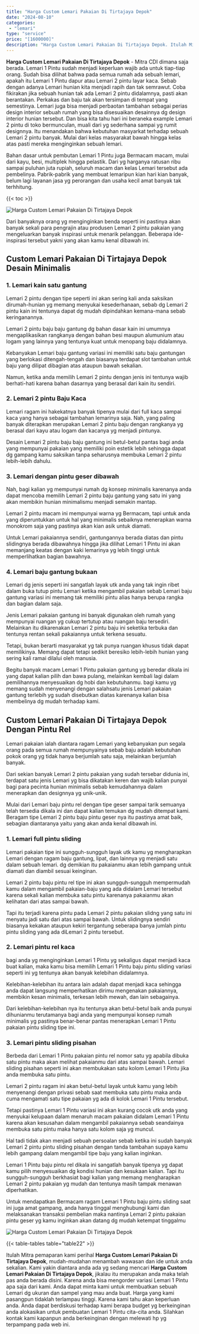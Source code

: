 ```yaml
---
title: "Harga Custom Lemari Pakaian Di Tirtajaya Depok"
date: "2024-08-10"
categories:
 - "lemari"
type: "service"
price: "[1600000]"
description: "Harga Custom Lemari Pakaian Di Tirtajaya Depok. Itulah Mitra pemaparan kami perihal **Harga Custom Lemari Pakaian Di Tirtajaya Depok**, mudah-mudahan menamba..."
---
```


**Harga Custom Lemari Pakaian Di Tirtajaya Depok** - Mitra CDI dimana saja berada. Lemari 1 Pintu sudah menjadi keperluan wajib ada untuk tiap-tiap orang. Sudah bisa dilihat bahwa pada semua rumah ada sebuah lemari, apakah itu Lemari 1 Pintu dapur atau Lemari 2 pintu layar kaca. Sebab dengan adanya Lemari hunian kita menjadi rapih dan tak semrawut. Coba fikirakan jika sebuah hunian tak ada Lemari 2 pintu didalamnya, pasti akan berantakan. Perkakas dan baju tak akan tersimpan di tempat yang semestinya. Lemari juga bisa menjadi perbaotan tambahan sebagai perias design interior sebuah rumah yang bisa disesuaikan desainnya dg design interior hunian tersebut. Dan bisa kita tahu hari ini beraneka example Lemari 2 pintu di toko bermunculan, muali dari yg sederhana sampai yg rumit designnya. Itu menandakan bahwa kebutuhan masyarkat terhadap sebuah Lemari 2 pintu banyak. Mulai dari kelas masyarakat bawah hingga kelas atas pasti mereka menginginkan sebuah lemari.

Bahan dasar untuk pembutan Lemari 1 Pintu juga Bermacam macam, mulai dari kayu, besi, multiplek hingga pelastik. Dari yg harganya ratusan ribu sampai puluhan juta rupiah, seluruh macam dan kelas Lemari tersebut ada pembelinya. Pabrik-pabrik yang membuat lemaripun kian hari kian banyak, belum lagi layanan jasa yg perorangan dan usaha kecil amat banyak tak terhhitung.

{{< toc >}}

![Harga Custom Lemari Pakaian Di Tirtajaya Depok](/images/mebel/dipan-anak-014.jpg)

Dari banyaknya orang yg menginginkan benda seperti ini pastinya akan banyak sekali para pengrajin atau produsen Lemari 2 pintu pakaian yang mengeluarkan banyak inspirasi untuk menarik pelanggan. Beberapa ide-inspirasi tersebut yakni yang akan kamu kenal dibawah ini.

## Custom Lemari Pakaian Di Tirtajaya Depok Desain Minimalis

### 1\. Lemari kain satu gantung

Lemari 2 pintu dengan tipe seperti ini akan sering kali anda saksikan dirumah-hunian yg memang menyukai kesederhanaan, sebab dg Lemari 2 pintu kain ini tentunya dapat dg mudah dipindahkan kemana-mana sebab keringanannya.

Lemari 2 pintu baju baju gantung dg bahan dasar kain ini umumnya mengaplikasikan rangkanya dengan bahan besi maupun alumunium atau logam yang lainnya yang tentunya kuat untuk menopang baju didalamnya.

Kebanyakan Lemari baju gantung variasi ini memiliki satu baju gantungan yang berlokasi ditengah-tengah dan biasanya terdapat slot tambahan untuk baju yang dilipat dibagian atas ataupun bawah sekalian.

Namun, ketika anda memilih Lemari 2 pintu dengan jenis ini tentunya wajib berhati-hati karena bahan dasarnya yang berasal dari kain itu sendiri.

### 2\. Lemari 2 pintu Baju Kaca

Lemari ragam ini hakekatnya banyak tipenya mulai dari full kaca sampai kaca yang hanya sebagai tambahan lemarinya saja. Nah, yang paling banyak diterapkan merupakan Lemari 2 pintu baju dengan rangkanya yg berasal dari kayu atau logam dan kacanya yg menjadi pintunya.

Desain Lemari 2 pintu baju baju gantung ini betul-betul pantas bagi anda yang mempunyai pakaian yang memiliki poin estetik lebih sehingga dapat dg gampang kamu saksikan tanpa seharusnya membuka Lemari 2 pintu lebih-lebih dahulu.

### 3\. Lemari dengan pintu geser dibawah

Nah, bagi kalian yg mempunyai rumah dg konsep minimalis karenanya anda dapat mencoba memilih Lemari 2 pintu baju gantung yang satu ini yang akan membikin hunian minimalismu menjadi semakin mantap.

Lemari 2 pintu macam ini mempunyai warna yg Bermacam, tapi untuk anda yang diperuntukkan untuk hal yang minimalis sebaiknya menerapkan warna monokrom saja yang pastinya akan kian asik untuk diamati.

Untuk Lemari pakaiannya sendiri, gantungannya berada diatas dan pintu slidingnya berada dibawahnya hingga jika dilihat Lemari 1 Pintu ini akan memanjang keatas dengan kaki lemarinya yg lebih tinggi untuk memperlihatkan bagian bawahnya.

### 4\. Lemari baju gantung bukaan

Lemari dg jenis seperti ini sangatlah layak utk anda yang tak ingin ribet dalam buka tutup pintu Lemari ketika mengambil pakaian sebab Lemari baju gantung variasi ini memang tak memiliki pintu alias hanya berupa rangka dan bagian dalam saja.

Jenis Lemari pakaian gantung ini banyak digunakan oleh rumah yang mempunyai ruangan yg cukup tertutup atau ruangan baju tersediri. Melainkan itu dikarenakan Lemari 2 pintu baju ini seketika terbuka dan tentunya rentan sekali pakaiannya untuk terkena sesuatu.

Tetapi, bukan berarti masyarakat yg tak punya ruangan khusus tidak dapat memilikinya. Memang dapat tetapi sedikit beresiko lebih-lebih hunian yang sering kali ramai dilalui oleh manusia.

Begitu banyak macam Lemari 1 Pintu pakaian gantung yg beredar dikala ini yang dapat kalian pilih dan bawa pulang, melainkan kembali lagi dalam pemilihannya menyesuaikan dg hobi dan kebutuhanmu. bagi kamu yg memang sudah menyenangi dengan salahsatu jenis Lemari pakaian gantung terlebih yg sudah disebutkan diatas karenanya kalian bisa membelinya dg mudah terhadap kami.

## Custom Lemari Pakaian Di Tirtajaya Depok Dengan Pintu Rel

Lemari pakaian ialah diantara ragam Lemari yang kebanyakan pun segala orang pada semua rumah mempunyainya sebab baju adalah kebutuhan pokok orang yg tidak hanya berjumlah satu saja, melainkan berjumlah banyak.

Dari sekian banyak Lemari 2 pintu pakaian yang sudah tersebar didunia ini, terdapat satu jenis Lemari yg bisa dikatakan keren dan wajib kalian punyai bagi para pecinta hunian minimalis sebab kemudahannya dalam menerapkan dan designnya yg unik-unik.

Mulai dari Lemari baju pintu rel dengan tipe geser sampai tarik semuanya telah tersedia dikala ini dan dapat kalian temukan dg mudah ditempat kami. Beragam tipe Lemari 2 pintu baju pintu geser nya itu pastinya amat baik, sebagian diantaranya yaitu yang akan anda kenal dibawah ini.

### 1\. Lemari full pintu sliding

Lemari pakaian tipe ini sungguh-sungguh layak utk kamu yg mengharapkan Lemari dengan ragam baju gantung, lipat, dan lainnya yg menjadi satu dalam sebuah lemari. dg demikian itu pakaianmu akan lebih gampang untuk diamati dan diambil sesuai keinginan.

Lemari 2 pintu baju pintu rel tipe ini akan sungguh-sungguh mempermudah kamu dalam mengambil pakaian-baju yang ada didalam Lemari tersebut karena sekali kalian membuka satu pintu karenanya pakaianmu akan kelihatan dari atas sampai bawah.

Tapi itu terjadi karena pintu pada Lemari 2 pintu pakaian slidng yang satu ini menyatu jadi satu dari atas sampai bawah. Untuk slidingnya sendiri biasanya kekakan ataupun kekiri tergantung seberapa banya jumlah pintu pintu sliding yang ada diLemari 2 pintu tersebut.

### 2\. Lemari pintu rel kaca

bagi anda yg menginginkan Lemari 1 Pintu yg sekaligus dapat menjadi kaca buat kalian, maka kamu bisa memilih Lemari 1 Pintu baju pintu sliding variasi seperti ini yg tentunya akan banyak kelebihan didalamnya.

Kelebihan-kelebihan itu antara lain adalah dapat menjadi kaca sehingga anda dapat langsung memperhatikan dirimu mengenakan pakaiannya, membikin kesan minimalis, terkesan lebih mewah, dan lain sebagainya.

Dari kelebihan-kelebihan nya itu tentunya akan betul-betul baik anda punyai dihunianmu terutamanya bagi anda yang mempunyai konsep rumah minimalis yg pastinya benar-benar pantas menerapkan Lemari 1 Pintu pakaian pintu sliding tipe ini.

### 3\. Lemari pintu sliding pisahan

Berbeda dari Lemari 1 Pintu pakaian pintu rel nomor satu yg apabila dibuka satu pintu maka akan melihat pakaianmu dari atas sampai bawah. Lemari sliding pisahan seperti ini akan membukakan satu kolom Lemari 1 Pintu jika anda membuka satu pintu.

Lemari 2 pintu ragam ini akan betul-betul layak untuk kamu yang lebih menyenangi dengan privasi sebab saat membuka satu pintu maka anda cuma mengamati satu tipe pakaian yg ada di kolok Lemari 1 Pintu tersebut.

Tetapi pastinya Lemari 1 Pintu variasi ini akan kurang cocok utk anda yang menyukai kelupaan dalam menaruh macam pakaian didalam Lemari 1 Pintu karena akan kesusahan dalam mengambil pakaiannya sebab seandainya membuka satu pintu maka hanya satu kolom saja yg muncul.

Hal tadi tidak akan menjadi sebuah persoalan sebab ketika ini sudah banyak Lemari 2 pintu pintu sliding pisahan dengan tanda tambahan supaya kamu lebih gampang dalam mengambil tipe baju yang kalian inginkan.

Lemari 1 Pintu baju pintu rel dikala ini sangatlah banyak tipenya yg dapat kamu pilih menyesuaikan dg kondisi hunian dan kesukaan kalian. Tapi itu sungguh-sungguh berkhasiat bagi kalian yang memang mengharapkan Lemari 2 pintu pakaian yg mudah dan tentunya masih tampak menawan diperhatikan.

Untuk mendapatkan Bermacam ragam Lemari 1 Pintu baju pintu sliding saat ini juga amat gampang, anda hanya tinggal menghubungi kami dan melaksanakan transaksi pembelian maka nantinya Lemari 2 pintu pakaian pintu geser yg kamu inginkan akan datang dg mudah ketempat tinggalmu

![Harga Custom Lemari Pakaian Di Tirtajaya Depok](/images/mebel/lemari-buku-004.jpg)

{{< table-tables table="table22" >}}

Itulah Mitra pemaparan kami perihal **Harga Custom Lemari Pakaian Di Tirtajaya Depok**, mudah-mudahan menambah wawasan dan ide untuk anda sekalian. Kami yakin diantara anda ada yg sedang mencari **Harga Custom Lemari Pakaian Di Tirtajaya Depok**, jikalau itu merupakan anda maka telah pas anda berada disini. Karena anda bisa mengorder variasi Lemari 1 Pintu apa saja dari kami. Anda dapat minta kami untuk membuatkan sebuah Lemari dg ukuran dan sampel yang mau anda buat. Harga yang kami pasangpun tidaklah terlampau tinggi. Karena kami tahu akan keperluan anda. Anda dapat berdiskusi terhadap kami berapa budget yg berkeinginan anda alokasikan untuk pembuatan Lemari 1 Pintu cita-cita anda. Silahkan kontak kami kapanpun anda berkeinginan dengan melewati hp yg terpampang pada web ini.
